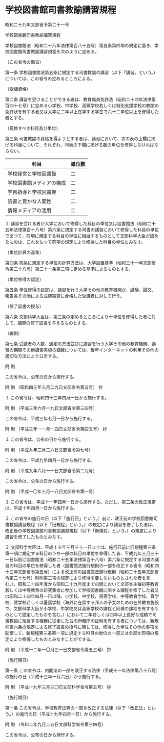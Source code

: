 # 学校図書館司書教諭講習規程

昭和二十九年文部省令第二十一号

学校図書館司書教諭講習規程

学校図書館法（昭和二十八年法律第百八十五号）第五条第四項の規定に基き、学校図書館司書教諭講習規程を次のように定める。

（この省令の趣旨）

第一条 学校図書館法第五条に規定する司書教諭の講習（以下「講習」という。）については、この省令の定めるところによる。

（受講資格）

第二条 講習を受けることができる者は、教育職員免許法（昭和二十四年法律第百四十七号）に定める小学校、中学校、高等学校若しくは特別支援学校の教諭の免許状を有する者又は大学に二年以上在学する学生で六十二単位以上を修得した者とする。

（履修すべき科目及び単位）

第三条 司書教諭の資格を得ようとする者は、講習において、次の表の上欄に掲げる科目について、それぞれ、同表の下欄に掲げる数の単位を修得しなければならない。

科目 | 単位数  
---|---  
学校経営と学校図書館 | 二  
学校図書館メディアの構成 | 二  
学習指導と学校図書館 | 二  
読書と豊かな人間性 | 二  
情報メディアの活用 | 二  
  
２ 講習を受ける者が大学において修得した科目の単位又は図書館法（昭和二十五年法律第百十八号）第六条に規定する司書の講習において修得した科目の単位であつて、前項に規定する科目の単位に相当するものとして文部科学大臣が認めたものは、これをもつて前項の規定により修得した科目の単位とみなす。

（単位計算の基準）

第四条 前条に規定する単位の計算方法は、大学設置基準（昭和三十一年文部省令第二十八号）第二十一条第二項に定める基準によるものとする。

（単位修得の認定）

第五条 単位修得の認定は、講習を行う大学その他の教育機関が、試験、論文、報告書その他による成績審査に合格した受講者に対して行う。

（修了証書の授与）

第六条 文部科学大臣は、第三条の定めるところにより十単位を修得した者に対して、講習の修了証書を与えるものとする。

（雑則）

第七条 受講者の人数、選定の方法並びに講習を行う大学その他の教育機関、講習の期間その他講習実施の細目については、毎年インターネットの利用その他の適切な方法により公示する。

附 則

この省令は、公布の日から施行する。

附 則 （昭和四三年三月二九日文部省令第五号） 抄

１ この省令は、昭和四十三年四月一日から施行する。

附 則 （平成三年六月一九日文部省令第三四号）

この省令は、平成三年七月一日から施行する。

附 則 （平成三年一一月一四日文部省令第四五号） 抄

１ この省令は、公布の日から施行する。

附 則 （平成九年三月二六日文部省令第七号）

この省令は、平成九年四月一日から施行する。

附 則 （平成九年六月一一日文部省令第二九号）

この省令は、公布の日から施行する。

附 則 （平成一〇年三月一八日文部省令第一号）

１ この省令は、平成十一年四月一日から施行する。ただし、第二条の改正規定は、平成十年四月一日から施行する。

２ この省令の施行の日（以下「施行日」という。）前に、改正前の学校図書館司書教諭講習規程（以下「旧規程」という。）の規定により講習を修了した者は、改正後の学校図書館司書教諭講習規程（以下「新規程」という。）の規定により講習を修了したものとみなす。

３ 文部科学大臣は、平成十五年三月三十一日までは、施行日前に旧規程第三条第一項に規定する科目のうち一部の科目の単位を修得した者、平成九年三月三十一日以前に図書館法（昭和二十五年法律第百十八号）第六条に規定する司書の講習の科目の単位を修得した者（図書館法施行規則の一部を改正する省令（昭和四十三年文部省令第五号）による改正前の図書館法施行規則（昭和二十五年文部省令第二十七号）附則第二項の規定により修得を要しないものとされた者を含む。）、昭和二十四年度から昭和二十九年度までの間において文部省主催初等教育若しくは中等教育の研究集会に参加して学校図書館に関する課程を修了した者又は昭和二十四年四月一日以降、小学校、中学校、高等学校、中等教育学校、盲学校、聾学校若しくは養護学校（海外に在留する邦人の子女のための在外教育施設で、文部科学大臣が小学校、中学校又は高等学校の課程と同様の課程を有するものとして認定したものを含む。）において二年若しくは四年以上良好な成績で司書教諭に相当する職務に従事した旨の所轄庁の証明を有する者については、新規程第六条の規定による修了証書の授与に関しては、修得した単位その他の事項を勘案して、新規程第三条第一項に規定する科目の単位の一部又は全部を同項の規定により修得したものとみなすことができる。

附 則 （平成一二年一〇月三一日文部省令第五三号） 抄

（施行期日）

第一条 この省令は、内閣法の一部を改正する法律（平成十一年法律第八十八号）の施行の日（平成十三年一月六日）から施行する。

附 則 （平成一九年三月三〇日文部科学省令第五号） 抄

（施行期日）

第一条 この省令は、学校教育法等の一部を改正する法律（以下「改正法」という。）の施行の日（平成十九年四月一日）から施行する。

附 則 （令和二年九月二五日文部科学省令第三四号）

この省令は、公布の日から施行する。
